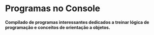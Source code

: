 # Programas no Console


#### Compilado de programas interessantes dedicados a treinar lógica de programação e conceitos de orientação a objetos.
